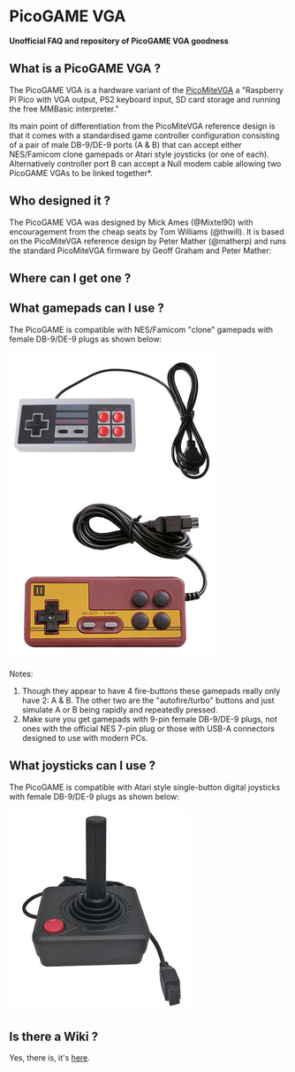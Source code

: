 # PicoGAME VGA
**Unofficial FAQ and repository of PicoGAME VGA goodness**

## What is a PicoGAME VGA ?

The PicoGAME VGA is a hardware variant of the [PicoMiteVGA](https://geoffg.net/picomitevga.html) a "Raspberry Pi Pico with VGA output, PS2 keyboard input, SD card storage and running the free MMBasic interpreter."

Its main point of differentiation from the PicoMiteVGA reference design is that it comes with a standardised game controller configuration consisting of a pair of male DB-9/DE-9 ports (A & B) that can accept either NES/Famicom clone gamepads or Atari style joysticks (or one of each). Alternatively controller port B can accept a Null modem cable allowing two PicoGAME VGAs to be linked together*.

## Who designed it ?

The PicoGAME VGA was designed by Mick Ames (@Mixtel90) with encouragement from the cheap seats by Tom Williams (@thwill). It is based on the PicoMiteVGA reference design by Peter Mather (@matherp) and runs the standard PicoMiteVGA firmware by Geoff Graham and Peter Mather:

<Screenshot>

## Where can I get one ?

## What gamepads can I use ?

The PicoGAME is compatible with NES/Famicom "clone" gamepads with female DB-9/DE-9 plugs as shown below:
  
![Gamepad 1](images/gamepad1.jpg)
![Gamepad 2](images/gamepad2.jpg)

Notes:
 1. Though they appear to have 4 fire-buttons these gamepads really only have 2: A & B. The other two are the "autofire/turbo" buttons and just simulate A or B being rapidly and repeatedly pressed.
 2. Make sure you get gamepads with 9-pin female DB-9/DE-9 plugs, not ones with the official NES 7-pin plug or those with USB-A connectors designed to use with modern PCs.
  
## What joysticks can I use ?

The PicoGAME is compatible with Atari style single-button digital joysticks with female DB-9/DE-9 plugs as shown below:
  
![Atari Joystick](images/joystick.jpg)

## Is there a Wiki ?
  
Yes, there is, it's [here](https://github.com/thwill1000/pico-game-vga/wiki).
